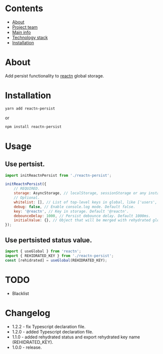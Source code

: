 # Contents

-   [About](#about)
-   [Project team](#project-team)
-   [Main info](#main-info)
-   [Technology stack](#technology-stack)
-   [Installation](#installation)

# About

Add persist functionality to [reactn](https://github.com/CharlesStover/reactn/) global storage.

# Installation

```bash
yarn add reactn-persist
```

or

```bash
npm install reactn-persist
```

# Usage

## Use pertsist.

```jsx
import initReactnPersist from './reactn-persist';

initReactnPersist({
	// REQUIRED.
	storage: AsyncStorage, // localStorage, sessionStorage or any instance with Storage API interface support.
	// Optional.
	whitelist: [], // List of top-level keys in global, like ['users', 'token']. Default [].
	debug: false, // Enable console.log mode. Default false.
	key: '@reactn', // Key in storage. Default '@reactn'.
	debounceDelay: 1000, // Persist debounce delay. Default 1000ms.
	initialValue: {}, // Object that will be merged with rehydrated global. Default {}.
});
```

## Use pertsisted status value.

```jsx
import { useGlobal } from 'reactn';
import { REHIDRATED_KEY } from './reactn-persist';
const [rehidrated] = useGlobal(REHIDRATED_KEY);
```

# TODO

-   Blacklist

# Changelog

-   1.2.2 - fix Typescript declaration file.
-   1.2.0 - added Typescript declaration file.
-   1.1.0 - added rehydrated status and export rehydrated key name (REHIDRATED_KEY).
-   1.0.0 - release.
